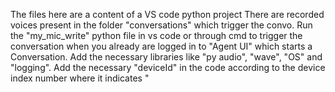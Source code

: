 The files here are a content of a  VS code python project
There are recorded voices present in the folder "conversations" which trigger the convo.
Run the "my_mic_write" python  file in vs code or through cmd to trigger the conversation when you already are logged in to "Agent UI" which starts a Conversation.
Add the necessary libraries like "py audio", "wave", "OS" and "logging".
Add the necessary  "deviceId" in the code according to the device index number where it indicates "
